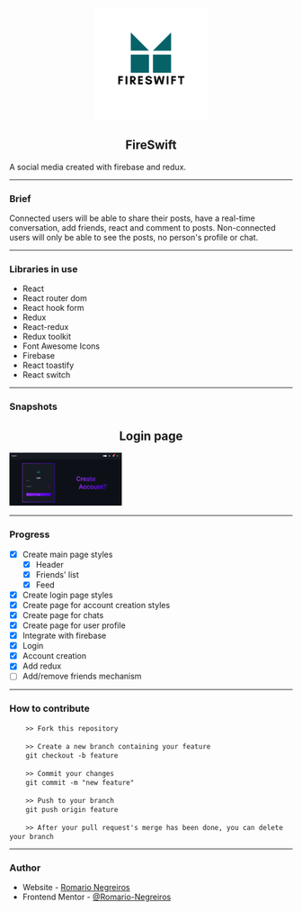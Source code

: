 <p align="center">
    <img width="200" src="./src/assets/logo.png" alt="Fire Swift Logo"></img>
    <h2 align="center" >FireSwift</h2>
</p>

A social media created with firebase and redux.

---

### Brief

Connected users will be able to share their posts, have a real-time conversation, add friends, react and comment to posts.
Non-connected users will only be able to see the posts, no person's profile or chat.

---

### Libraries in use

- React
- React router dom
- React hook form
- Redux
- React-redux
- Redux toolkit
- Font Awesome Icons
- Firebase
- React toastify
- React switch

---

### Snapshots

<p align="center">
    <h2 align="center" >Login page</h2>
    <img width="200" src="./src/assets/login-page-snapshot.png" alt="Login page snapshot"></img>
</p>

---

### Progress

- [x] Create main page styles
  - [x] Header
  - [x] Friends' list
  - [x] Feed
- [x] Create login page styles
- [x] Create page for account creation styles
- [x] Create page for chats
- [x] Create page for user profile
- [x] Integrate with firebase
- [x] Login
- [x] Account creation
- [x] Add redux 
- [ ] Add/remove friends mechanism

---

### How to contribute

```
    >> Fork this repository

    >> Create a new branch containing your feature
    git checkout -b feature

    >> Commit your changes
    git commit -m "new feature"

    >> Push to your branch
    git push origin feature

    >> After your pull request's merge has been done, you can delete your branch

```

---

### Author

- Website - [Romario Negreiros](https://romario-negreiros.github.io/Romario-frontend/)
- Frontend Mentor - [@Romario-Negreiros](https://www.frontendmentor.io/profile/Romario-Negreiros)
